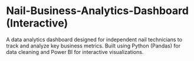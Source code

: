 # Nail-Business-Analytics-Dashboard (Interactive)
A data analytics dashboard designed for independent nail technicians to track and analyze key business metrics. Built using Python (Pandas) for data cleaning and Power BI for interactive visualizations.
